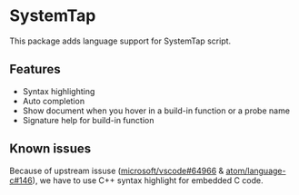 # SystemTap

This package adds language support for SystemTap script.

## Features

- Syntax highlighting
- Auto completion
- Show document when you hover in a build-in function or a probe name
- Signature help for build-in function

## Known issues

Because of upstream issuse ([microsoft/vscode#64966](https://github.com/microsoft/vscode/issues/34525) & [atom/language-c#146](https://github.com/atom/language-c/issues/146)), we have to use C++ syntax highlight for embedded C code.
